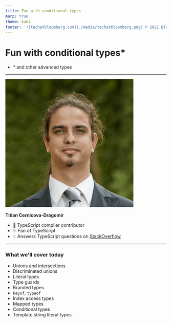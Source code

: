 ```yaml
---
title: Fun with conditional types
marp: true
theme: kubi
footer: '![techatbloomberg.com](./media/techatbloomberg.png) © 2021 Bloomberg Finance L.P. All rights reserved. ![techatbloomberg.com](./media/bloomberg.png)'
---
```


<!-- _class: lead title -->
<!-- _footer: '' -->

# Fun with conditional types*

* _*_ and other advanced types

---


![height:200px](./media/titian-min.png)

**Titian Cernicova-Dragomir**

- 🧩 TypeScript compiler contributor
- ✨ Fan of TypeScript
- 💡 Answers TypeScript questions on [StackOverflow](stackoverflow.com)

---

### What we'll cover today

<div class="two-columns">

- Unions and intersections
- Discriminated unions
- Literal types
- Type guards
- Branded types
- `keyof`, `typeof`
- Index access types
- Mapped types
- Conditional types
- Template string literal types

</div>
